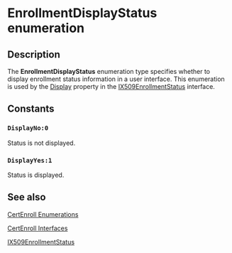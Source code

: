 # EnrollmentDisplayStatus enumeration

## Description

The **EnrollmentDisplayStatus** enumeration type specifies whether to display enrollment status information in a user interface. This enumeration is used by the [Display](https://learn.microsoft.com/windows/desktop/api/certenroll/nf-certenroll-ix509enrollmentstatus-get_display) property in the [IX509EnrollmentStatus](https://learn.microsoft.com/windows/desktop/api/certenroll/nn-certenroll-ix509enrollmentstatus) interface.

## Constants

### `DisplayNo:0`

Status is not displayed.

### `DisplayYes:1`

Status is displayed.

## See also

[CertEnroll Enumerations](https://learn.microsoft.com/windows/desktop/SecCertEnroll/certenroll-enumerations)

[CertEnroll Interfaces](https://learn.microsoft.com/windows/desktop/SecCertEnroll/certenroll-interfaces)

[IX509EnrollmentStatus](https://learn.microsoft.com/windows/desktop/api/certenroll/nn-certenroll-ix509enrollmentstatus)